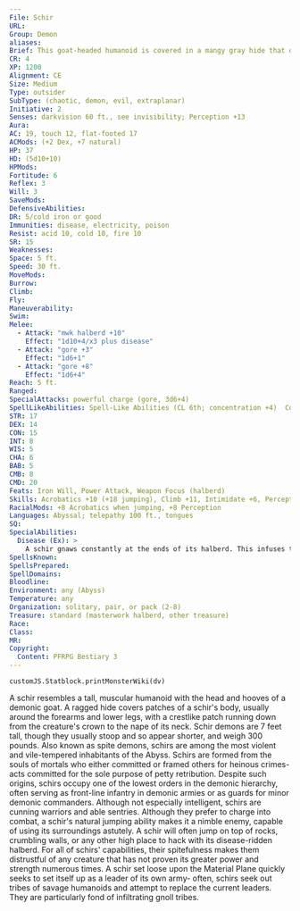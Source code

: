 ```yaml
---
File: Schir
URL: 
Group: Demon
aliases: 
Brief: This goat-headed humanoid is covered in a mangy gray hide that only partly covers its gaunt but muscled frame.
CR: 4
XP: 1200
Alignment: CE
Size: Medium
Type: outsider
SubType: (chaotic, demon, evil, extraplanar)
Initiative: 2
Senses: darkvision 60 ft., see invisibility; Perception +13
Aura: 
AC: 19, touch 12, flat-footed 17
ACMods: (+2 Dex, +7 natural)
HP: 37
HD: (5d10+10)
HPMods: 
Fortitude: 6
Reflex: 3
Will: 3
SaveMods: 
DefensiveAbilities: 
DR: 5/cold iron or good
Immunities: disease, electricity, poison
Resist: acid 10, cold 10, fire 10
SR: 15
Weaknesses: 
Space: 5 ft.
Speed: 30 ft.
MoveMods: 
Burrow: 
Climb: 
Fly: 
Maneuverability: 
Swim: 
Melee: 
  - Attack: "mwk halberd +10"
    Effect: "1d10+4/x3 plus disease"
  - Attack: "gore +3"
    Effect: "1d6+1"
  - Attack: "gore +8"
    Effect: "1d6+4"
Reach: 5 ft.
Ranged: 
SpecialAttacks: powerful charge (gore, 3d6+4)
SpellLikeAbilities: Spell-Like Abilities (CL 6th; concentration +4)  Constant-see invisibility, tongues   3/day-arcane lock, expeditious retreat, protection from good   1/day-summon (level 2, 1d3 schirs 20%)
STR: 17
DEX: 14
CON: 15
INT: 8
WIS: 5
CHA: 6
BAB: 5
CMB: 8
CMD: 20
Feats: Iron Will, Power Attack, Weapon Focus (halberd)
Skills: Acrobatics +10 (+18 jumping), Climb +11, Intimidate +6, Perception +13, Survival +2
RacialMods: +8 Acrobatics when jumping, +8 Perception
Languages: Abyssal; telepathy 100 ft., tongues
SQ: 
SpecialAbilities:
  Disease (Ex): >
    A schir gnaws constantly at the ends of its halberd. This infuses the blades with disease from the demon's filthy spittle. Any creature struck by a schir's halberd must succeed at a DC 14 Fortitude save or contract gray pox-a frightening disease that causes weakness, gray splotches on the skin, and eventual catatonia. The save DC is Constitution-based.  Gray Pox: Halberd-injury; save Fort DC 15; onset 1 day; frequency 1/day; effect 1d6 Str damage; cure 2 consecutive saves.
SpellsKnown: 
SpellsPrepared: 
SpellDomains: 
Bloodline: 
Environment: any (Abyss)
Temperature: any
Organization: solitary, pair, or pack (2-8)
Treasure: standard (masterwork halberd, other treasure)
Race: 
Class: 
MR: 
Copyright:
  Content: PFRPG Bestiary 3
---
```

```dataviewjs
customJS.Statblock.printMonsterWiki(dv)
```
A schir resembles a tall, muscular humanoid with the head and hooves of a demonic goat. A ragged hide covers patches of a schir's body, usually around the forearms  and lower legs, with a crestlike patch running down from the creature's crown to the nape of its neck. Schir demons are 7 feet tall, though they usually stoop and so appear shorter, and weigh 300 pounds.  Also known as spite demons, schirs are among the most violent and vile-tempered inhabitants of the Abyss. Schirs are formed from the souls of mortals who either committed or framed others for heinous crimes-acts committed for the sole purpose of petty retribution. Despite such origins, schirs occupy one of the lowest orders in the demonic hierarchy, often serving as front-line infantry in demonic armies or as guards for minor demonic commanders.  Although not especially intelligent, schirs are cunning warriors and able sentries. Although they prefer to charge into combat, a schir's natural jumping ability makes it a nimble enemy, capable of using its surroundings astutely. A schir will often jump on top of rocks, crumbling walls, or any other high place to hack with its disease-ridden halberd. For all of schirs' capabilities, their spitefulness makes them distrustful of any creature that has not proven its greater power and strength numerous times.  A schir set loose upon the Material Plane quickly seeks to set itself up as a leader of its own army- often, schirs seek out tribes of savage humanoids and attempt to replace the current leaders. They are particularly fond of infiltrating gnoll tribes.
